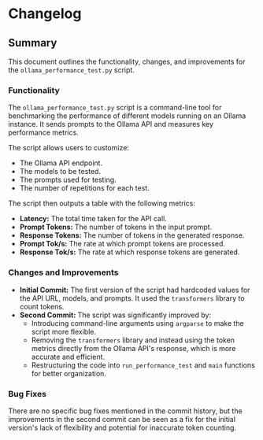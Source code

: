 # Changelog

## Summary

This document outlines the functionality, changes, and improvements for the `ollama_performance_test.py` script.

### Functionality

The `ollama_performance_test.py` script is a command-line tool for benchmarking the performance of different models running on an Ollama instance. It sends prompts to the Ollama API and measures key performance metrics.

The script allows users to customize:
- The Ollama API endpoint.
- The models to be tested.
- The prompts used for testing.
- The number of repetitions for each test.

The script then outputs a table with the following metrics:
- **Latency:** The total time taken for the API call.
- **Prompt Tokens:** The number of tokens in the input prompt.
- **Response Tokens:** The number of tokens in the generated response.
- **Prompt Tok/s:** The rate at which prompt tokens are processed.
- **Response Tok/s:** The rate at which response tokens are generated.

### Changes and Improvements

- **Initial Commit:** The first version of the script had hardcoded values for the API URL, models, and prompts. It used the `transformers` library to count tokens.
- **Second Commit:** The script was significantly improved by:
    - Introducing command-line arguments using `argparse` to make the script more flexible.
    - Removing the `transformers` library and instead using the token metrics directly from the Ollama API's response, which is more accurate and efficient.
    - Restructuring the code into `run_performance_test` and `main` functions for better organization.

### Bug Fixes

There are no specific bug fixes mentioned in the commit history, but the improvements in the second commit can be seen as a fix for the initial version's lack of flexibility and potential for inaccurate token counting.
